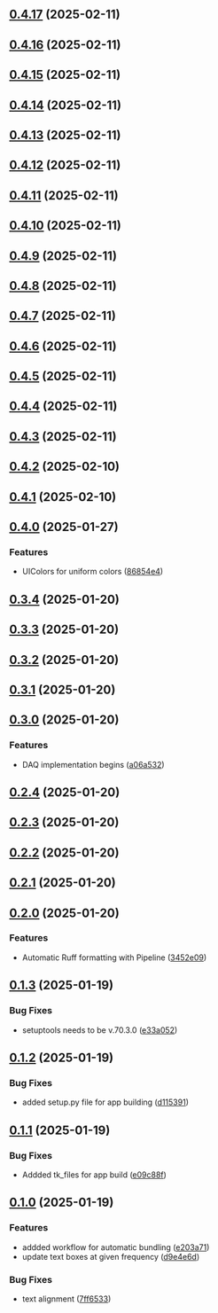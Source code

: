 ## [0.4.17](https://github.com/FancyGuitarist/GPH-3110/compare/v0.4.16...v0.4.17) (2025-02-11)

## [0.4.16](https://github.com/FancyGuitarist/GPH-3110/compare/v0.4.15...v0.4.16) (2025-02-11)

## [0.4.15](https://github.com/FancyGuitarist/GPH-3110/compare/v0.4.14...v0.4.15) (2025-02-11)

## [0.4.14](https://github.com/FancyGuitarist/GPH-3110/compare/v0.4.13...v0.4.14) (2025-02-11)

## [0.4.13](https://github.com/FancyGuitarist/GPH-3110/compare/v0.4.12...v0.4.13) (2025-02-11)

## [0.4.12](https://github.com/FancyGuitarist/GPH-3110/compare/v0.4.11...v0.4.12) (2025-02-11)

## [0.4.11](https://github.com/FancyGuitarist/GPH-3110/compare/v0.4.10...v0.4.11) (2025-02-11)

## [0.4.10](https://github.com/FancyGuitarist/GPH-3110/compare/v0.4.9...v0.4.10) (2025-02-11)

## [0.4.9](https://github.com/FancyGuitarist/GPH-3110/compare/v0.4.8...v0.4.9) (2025-02-11)

## [0.4.8](https://github.com/FancyGuitarist/GPH-3110/compare/v0.4.7...v0.4.8) (2025-02-11)

## [0.4.7](https://github.com/FancyGuitarist/GPH-3110/compare/v0.4.6...v0.4.7) (2025-02-11)

## [0.4.6](https://github.com/FancyGuitarist/GPH-3110/compare/v0.4.5...v0.4.6) (2025-02-11)

## [0.4.5](https://github.com/FancyGuitarist/GPH-3110/compare/v0.4.4...v0.4.5) (2025-02-11)

## [0.4.4](https://github.com/FancyGuitarist/GPH-3110/compare/v0.4.3...v0.4.4) (2025-02-11)

## [0.4.3](https://github.com/FancyGuitarist/GPH-3110/compare/v0.4.2...v0.4.3) (2025-02-11)

## [0.4.2](https://github.com/FancyGuitarist/GPH-3110/compare/v0.4.1...v0.4.2) (2025-02-10)

## [0.4.1](https://github.com/FancyGuitarist/GPH-3110/compare/v0.4.0...v0.4.1) (2025-02-10)

## [0.4.0](https://github.com/FancyGuitarist/GPH-3110/compare/v0.3.4...v0.4.0) (2025-01-27)


### Features

* UIColors for uniform colors ([86854e4](https://github.com/FancyGuitarist/GPH-3110/commit/86854e453e75ff8d047e0b4b1182b39315335622))

## [0.3.4](https://github.com/FancyGuitarist/GPH-3110/compare/v0.3.3...v0.3.4) (2025-01-20)

## [0.3.3](https://github.com/FancyGuitarist/GPH-3110/compare/v0.3.2...v0.3.3) (2025-01-20)

## [0.3.2](https://github.com/FancyGuitarist/GPH-3110/compare/v0.3.1...v0.3.2) (2025-01-20)

## [0.3.1](https://github.com/FancyGuitarist/GPH-3110/compare/v0.3.0...v0.3.1) (2025-01-20)

## [0.3.0](https://github.com/FancyGuitarist/GPH-3110/compare/v0.2.4...v0.3.0) (2025-01-20)


### Features

* DAQ implementation begins ([a06a532](https://github.com/FancyGuitarist/GPH-3110/commit/a06a532079bb3a9d169a954706841187fcf2ce61))

## [0.2.4](https://github.com/FancyGuitarist/GPH-3110/compare/v0.2.3...v0.2.4) (2025-01-20)

## [0.2.3](https://github.com/FancyGuitarist/GPH-3110/compare/v0.2.2...v0.2.3) (2025-01-20)

## [0.2.2](https://github.com/FancyGuitarist/GPH-3110/compare/v0.2.1...v0.2.2) (2025-01-20)

## [0.2.1](https://github.com/FancyGuitarist/GPH-3110/compare/v0.2.0...v0.2.1) (2025-01-20)

## [0.2.0](https://github.com/FancyGuitarist/GPH-3110/compare/v0.1.3...v0.2.0) (2025-01-20)


### Features

* Automatic Ruff formatting with Pipeline ([3452e09](https://github.com/FancyGuitarist/GPH-3110/commit/3452e09caaa498acecf8e7868003adf1c15456e2))

## [0.1.3](https://github.com/FancyGuitarist/GPH-3110/compare/v0.1.2...v0.1.3) (2025-01-19)


### Bug Fixes

* setuptools needs to be v.70.3.0 ([e33a052](https://github.com/FancyGuitarist/GPH-3110/commit/e33a052d220c314f6c3525b35b1cde2c345ae44e))

## [0.1.2](https://github.com/FancyGuitarist/GPH-3110/compare/v0.1.1...v0.1.2) (2025-01-19)


### Bug Fixes

* added setup.py file for app building ([d115391](https://github.com/FancyGuitarist/GPH-3110/commit/d115391ca5907148b12b8748554348e1e360114f))

## [0.1.1](https://github.com/FancyGuitarist/GPH-3110/compare/v0.1.0...v0.1.1) (2025-01-19)


### Bug Fixes

* Addded tk_files for app build ([e09c88f](https://github.com/FancyGuitarist/GPH-3110/commit/e09c88f2f155d9a2f9c76d24cadd7babf760f2fa))

## [0.1.0](https://github.com/FancyGuitarist/GPH-3110/compare/d9e4e6d341624660af3ca591dc952ad79c51f7ad...v0.1.0) (2025-01-19)


### Features

* addded workflow for automatic bundling ([e203a71](https://github.com/FancyGuitarist/GPH-3110/commit/e203a718b42ffa0d53716ec505efe2aeb0c84785))
* update text boxes at given frequency ([d9e4e6d](https://github.com/FancyGuitarist/GPH-3110/commit/d9e4e6d341624660af3ca591dc952ad79c51f7ad))


### Bug Fixes

* text alignment ([7ff6533](https://github.com/FancyGuitarist/GPH-3110/commit/7ff653302816e28fa2b760790d04c767a5036d18))

